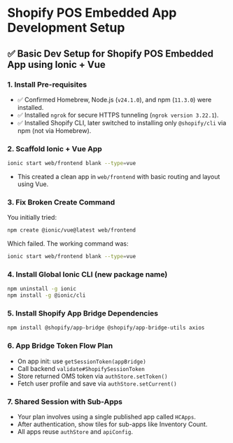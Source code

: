 
# Shopify POS Embedded App Development Setup

## ✅ Basic Dev Setup for Shopify POS Embedded App using Ionic + Vue

### 1. Install Pre-requisites
- ✅ Confirmed Homebrew, Node.js (`v24.1.0`), and npm (`11.3.0`) were installed.
- ✅ Installed `ngrok` for secure HTTPS tunneling (`ngrok version 3.22.1`).
- ✅ Installed Shopify CLI, later switched to installing only `@shopify/cli` via npm (not via Homebrew).

### 2. Scaffold Ionic + Vue App
```bash
ionic start web/frontend blank --type=vue
```
- This created a clean app in `web/frontend` with basic routing and layout using Vue.

### 3. Fix Broken Create Command
You initially tried:
```bash
npm create @ionic/vue@latest web/frontend
```
Which failed. The working command was:
```bash
ionic start web/frontend blank --type=vue
```

### 4. Install Global Ionic CLI (new package name)
```bash
npm uninstall -g ionic
npm install -g @ionic/cli
```

### 5. Install Shopify App Bridge Dependencies
```bash
npm install @shopify/app-bridge @shopify/app-bridge-utils axios
```

### 6. App Bridge Token Flow Plan
- On app init: use `getSessionToken(appBridge)`
- Call backend `validate#ShopifySessionToken`
- Store returned OMS token via `authStore.setToken()`
- Fetch user profile and save via `authStore.setCurrent()`

### 7. Shared Session with Sub-Apps
- Your plan involves using a single published app called `HCApps`.
- After authentication, show tiles for sub-apps like Inventory Count.
- All apps reuse `authStore` and `apiConfig`.
